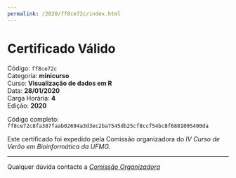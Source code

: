 ```yaml
---
permalink: /2020/ff8ce72c/index.html
---
```


# Certificado Válido

Código: `ff8ce72c`<br>
Categoria: **minicurso**<br>
Curso: **Visualização de dados em R**<br>
Data: **28/01/2020**<br>
Carga Horária: **4**<br>
Edição: **2020**<br>


Código completo: `ff8ce72c8fa387faab02694a3d3ec2ba7545db25cf8ccf54bc8f6881095400da`


Este certificado foi expedido pela Comissão organizadora do *IV Curso de Verão em Bioinformática da UFMG*.

----

Qualquer dúvida contacte a [_Comissão Organizadora_](<mailto:cursobioinfoufmg@gmail.com$subject=[Certificados]>)

